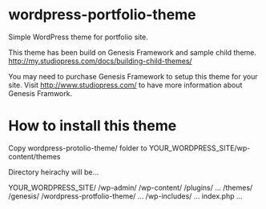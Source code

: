 wordpress-portfolio-theme
=========================

Simple WordPress theme for portfolio site.

This theme has been build on Genesis Framework and sample child theme.
http://my.studiopress.com/docs/building-child-themes/

You may need to purchase Genesis Framework to setup this theme for your site.
Visit http://www.studiopress.com/ to have more information about Genesis Framwork.

How to install this theme
=========================
Copy wordpress-protolio-theme/ folder to YOUR_WORDPRESS_SITE/wp-content/themes

Directory heirachy will be...

YOUR_WORDPRESS_SITE/
  /wp-admin/
  /wp-content/
    /plugins/ ...
    /themes/
       /genesis/
       /wordpress-protfolio-theme/
       ...
  /wp-includes/
  ...
  index.php
  ...
